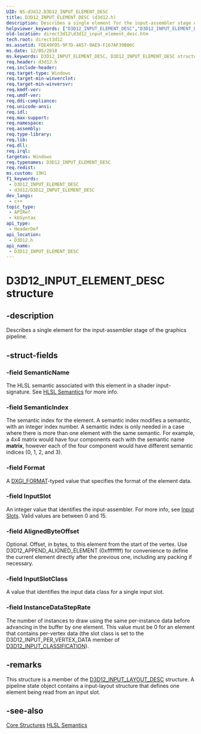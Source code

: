 ```yaml
---
UID: NS:d3d12.D3D12_INPUT_ELEMENT_DESC
title: D3D12_INPUT_ELEMENT_DESC (d3d12.h)
description: Describes a single element for the input-assembler stage of the graphics pipeline.
helpviewer_keywords: ["D3D12_INPUT_ELEMENT_DESC","D3D12_INPUT_ELEMENT_DESC structure","d3d12/D3D12_INPUT_ELEMENT_DESC","direct3d12.d3d12_input_element_desc"]
old-location: direct3d12\d3d12_input_element_desc.htm
tech.root: direct3d12
ms.assetid: FDE49FD5-9F7D-4A57-9AE9-F167AF39B06C
ms.date: 12/05/2018
ms.keywords: D3D12_INPUT_ELEMENT_DESC, D3D12_INPUT_ELEMENT_DESC structure, d3d12/D3D12_INPUT_ELEMENT_DESC, direct3d12.d3d12_input_element_desc
req.header: d3d12.h
req.include-header:
req.target-type: Windows
req.target-min-winverclnt:
req.target-min-winversvr:
req.kmdf-ver:
req.umdf-ver:
req.ddi-compliance:
req.unicode-ansi:
req.idl:
req.max-support:
req.namespace:
req.assembly:
req.type-library:
req.lib:
req.dll:
req.irql:
targetos: Windows
req.typenames: D3D12_INPUT_ELEMENT_DESC
req.redist:
ms.custom: 19H1
f1_keywords:
 - D3D12_INPUT_ELEMENT_DESC
 - d3d12/D3D12_INPUT_ELEMENT_DESC
dev_langs:
 - c++
topic_type:
 - APIRef
 - kbSyntax
api_type:
 - HeaderDef
api_location:
 - D3D12.h
api_name:
 - D3D12_INPUT_ELEMENT_DESC
---
```


# D3D12_INPUT_ELEMENT_DESC structure


## -description

Describes a single element for the input-assembler stage of the graphics pipeline.

## -struct-fields

### -field SemanticName

The HLSL semantic associated with this element in a shader input-signature. See <a href="/windows/win32/direct3dhlsl/dx-graphics-hlsl-semantics">HLSL Semantics</a> for more info.

### -field SemanticIndex

The semantic index for the element. A semantic index modifies a semantic, with an integer index number. A semantic index is only needed in a
        case where there is more than one element with the same semantic. For example, a 4x4 matrix would have four components each with the semantic
        name <b>matrix</b>, however each of the four component would have different semantic indices (0, 1, 2, and 3).

### -field Format

A <a href="/windows/desktop/api/dxgiformat/ne-dxgiformat-dxgi_format">DXGI_FORMAT</a>-typed value that specifies the format of the element data.

### -field InputSlot

An integer value that identifies the input-assembler. For more info, see <a href="/windows/desktop/direct3d11/d3d10-graphics-programming-guide-input-assembler-stage-getting-started">Input Slots</a>. Valid values are between 0 and 15.

### -field AlignedByteOffset

Optional. Offset, in bytes, to this element from the start of the vertex. Use D3D12_APPEND_ALIGNED_ELEMENT (0xffffffff) for convenience to define the current element directly
        after the previous one, including any packing if necessary.

### -field InputSlotClass

A value that identifies the input data class for a single input slot.

### -field InstanceDataStepRate

The number of instances to draw using the same per-instance data before advancing in the buffer by one element. This value must be 0 for an
        element that contains per-vertex data (the slot class is set to the D3D12_INPUT_PER_VERTEX_DATA member of <a href="/windows/desktop/api/d3d12/ne-d3d12-d3d12_input_classification">D3D12_INPUT_CLASSIFICATION</a>).

## -remarks

This structure is a member of the <a href="/windows/desktop/api/d3d12/ns-d3d12-d3d12_input_layout_desc">D3D12_INPUT_LAYOUT_DESC</a> structure. A pipeline state object contains a input-layout structure that defines one element being read from an input slot.

## -see-also

<a href="/windows/desktop/direct3d12/direct3d-12-structures">Core Structures</a>
<a href="/windows/win32/direct3dhlsl/dx-graphics-hlsl-semantics">HLSL Semantics</a>
